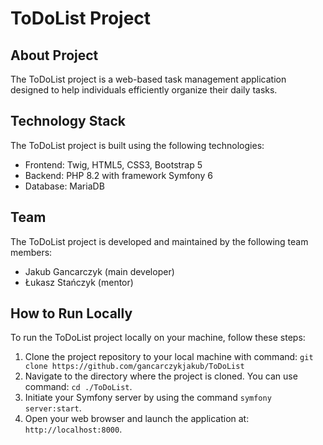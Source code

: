 # ToDoList Project

## About Project
The ToDoList project is a web-based task management application designed to help individuals efficiently organize their daily tasks. 

## Technology Stack
The ToDoList project is built using the following technologies:
- Frontend: Twig, HTML5, CSS3, Bootstrap 5
- Backend: PHP 8.2 with framework Symfony 6
- Database: MariaDB

## Team
The ToDoList project is developed and maintained by the following team members:
- Jakub Gancarczyk (main developer)
- Łukasz Stańczyk (mentor)

## How to Run Locally
To run the ToDoList project locally on your machine, follow these steps:

1. Clone the project repository to your local machine with command: `git clone https://github.com/gancarczykjakub/ToDoList`
2. Navigate to the directory where the project is cloned. You can use command: `cd ./ToDoList`.
3. Initiate your Symfony server by using the command `symfony server:start`.
4. Open your web browser and launch the application at: `http://localhost:8000`.
